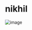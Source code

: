 # nikhil
![image](https://drive.google.com/uc?export=view&id=https:1PTesrJuDx3pCH3vdQe9baenlV53kkAnb)


